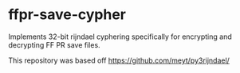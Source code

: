ffpr-save-cypher
==========================

Implements 32-bit rijndael cyphering specifically for encrypting and decrypting FF PR save files.

This repository was based off https://github.com/meyt/py3rijndael/
